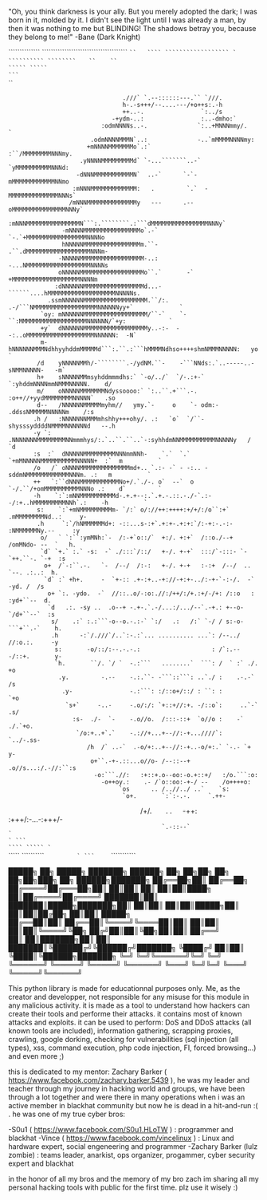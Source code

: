 "Oh, you think darkness is your ally. But you merely adopted the dark; I was born in it, molded by it. I didn't see the light until I was already a man, by then it was nothing to me but BLINDING! The shadows betray you, because they belong to me!" -Bane (Dark Knight)

``````````````  `````````````````````````````````````` ``` ``   ```` `````````````````` ` ``````````
````````  ```                         `   ``    ``                                             `````
`````                                                                                           `  `
```                                                                                                `
 ``                                                                                                 
                                                                                                    
                                                                                                    
                                                                                                    
                                                                                                    
                                    .///` `.--::::::---.`` `///.                                    
                                    h-.-s+++/--....---/+o++s:.-h                                    
                                    ++..-.                `:../s                                    
                                 -+ydm-..:                :..-dmho:`                                
                              :odmNNNNs..-.              `:..+MNNNmmy/.                            `
                           .odmNNNNMMMN`..:              -..`mMMMMNNNNmy:                           
                          +mNNNNMMMMMMMo`.:`             :``/MMMMMMMMNNNmy.                         
                        .yNNNNMMMMMMMMMd` `-...```````..-` `yMMMMMMMMMMNNNd:                        
                       -dNNNMMMMMMMMMMMN`  ..-`      `-`-   mMMMMMMMMMMMMNNmo                       
                      :mNNNMMMMMMMMMMMMM:   .         `.`  -MMMMMMMMMMMMMMNNNs`                     
                     /mNNNMMMMMMMMMMMMMMy   ---      .--   oMMMMMMMMMMMMMMMNNNy`                    
                    :mNNNMMMMMMMMMMMMMMMN```:.````````.:```dMMMMMMMMMMMMMMMMNNNy`                   
                   -mNNNNMMMMMMMMMMMMMMMMo`.-`        `-.`+MMMMMMMMMMMMMMMMMNNNNo                   
                   hNNNNNMMMMMMMMMMMMMMMMm.``-        .``.dMMMMMMMMMMMMMMMMMMNNNm-                  
                  -NNNNNMMMMMMMMMMMMMMMMMM-..:        -...NMMMMMMMMMMMMMMMMMMNNNNs                  
                  oNNNNNMMMMMMMMMMMMMMMMMMo``.`       -` +MMMMMMMMMMMMMMMMMMMNNNNm                  
                 :dNNNNNNMMMMMMMMMMMMMMMMMd...-``````....hMMMMMMMMMMMMMMMMMMMNNNNNs.                
               .ssmNNNNNNMMMMMMMMMMMMMMMMMM.``/:.  .-/```NMMMMMMMMMMMMMMMMMMNNNNNNyy+`             `
             `oy: mNNNNNNMMMMMMMMMMMMMMMMMM/``-`    `-``:MMMMMMMMMMMMMMMMMMMNNNNNN/`+y:            `
             +y`  dNNNNNNMMMMMMMMMMMMMMMMMMy..-:-  --:..oMMMMMMMMMMMMMMMMMMMNNNNNN:  -N`            
             m-   hNNNNNNMMMNdhhyyhddmMMMMMd```:.``.:```hMMMMNdhso++++shmNMMMNNNNN:   yo           `
            /d    yNNNNNMMh/-````````.-/ydNM.``-    -```NNds:.`..-----..-sNMMNNNNN-   -m`           
            h+    sNNNNNMMmsyhddmmmdhs:` `-o/../`  `/-.:+-` `:yhddmNNNNmmNMMMNNNNN.    d/           
            m/    oNNNNNMMMMMMMNdyssoooo:` `:..``.+```.-.  :o++//+yydMMMMMMMMNNNNN`   .so           
            d--   /NNNNNNMMMMMmyhm//   ymy.`-     o    `- odm:-  .ddssNMMMMMNNNNNm    /:s           
           .h /   :NNNNNNNMMMmhshhy+++ohy/. .:   `o`  `/``-shysssyddddNMMMMNNNNNNd   --.h           
           -y `:  .NNNNNNNMMMMMMMMNNmmmhys/:.`..``.``..`-:syhhdmNNMMMMMMMMMMNNNNNy   / `d           
           :s  :`  dNNNNNMMMMMMMMMNNNmmNNh-    `.`  `.`  `+mMNNNNNMMMMMMMMMMNNNNN+  :`  m          `
           /o   /` oNNNNMMMMMMMMMMMMMMmd+.. `.:- -` - -:.. -sddmNMMMMMMMMMMMMNNNm. .:   m          `
           ++   `:``dNNNMMMMMMMMMMMNo+/.`./-. o`  --`  o `-/.``/+omMMMMMMMMMMNNNo .:    d`         `
           -h    `:`:mNNMMMMMMMMMMd-.+.+--:.`.+.-.::.-./-`.:--/:+..hMMMMMMMMMNNh`.:    -h          `
            s:    `:`+mNMMMMMMMMMm- `/:` o/://++:++++:+/+/:/o``:+` .mMMMMMMMMNd..:     y-           
            .h     `:`/hNMMMMMMd+: -::...s-:+`.+:+-.+:+:`/:-+:-.-:- :NMMMMMMNy.--     :y            
             o/   ` `:``:ymMNh:`-  /:-+`o::/`  +:/. +:+`  /::o./--+  /omMNdo- --  `   h.            
             `d` `+.` :.` -s:  -` ./:::`/::/   +-/. +-+`  :::/`-:::- `-`++.``-. `-+  :s             
              o+  /`-:``.-.   `-  /--/  /:-:   +-/. +-+   :-:+  /--/  .. `--. .:..:  h.             
              `d` :` +h+.     -  `+-:: .+-:+..-+://-+:+-../:-+-`-:-/.  -`   -yd. /  /s              
               o+ `:. -ydo.  -`  //::..o/-:o:.//:/++/:/+.:+/-/+: /::o   : :yd+``--  d.              
               `d   .:. -sy ..  .o--+ -.+-.`.-/...:/.../--`.-+.: +--o-  `/d+``--`  :s               
                s/    .:` :.:```-o--o.-.:-` `:/   .:   /:` `-/ / s:-o-```+``.-`    h.               
                .h      -:`/.///`/..`:-.:`... .......... ...`: /--../ //:o.:.     -y                
                 s:       -o/::/:--.-.-.:                    : /`:.---/::+.       y-                
                 `h.       ``/. `/ `  -.:```   ........`  ```: /  ` :` ./.       +o                 
                  .y.         -.--    -.:.``- -```::```: ..`./ :    .-.-`       /s                  
                   .y-                -.:```: :/::o+/::/ : ``: :              `+o                   
                    `s+`     -..-     -.o/:/: `+::+//:+. -/::o`:     ..`-`   .s/                    
                      :s-  ./-  `-    -.o//o.  /:::-::+  `o//o :    -`  ./.`+o.                     
                       `/o:+..+`.`    -.://+...+--//:-+...////`:    `../-.ss-                       
                          /h  /` ..-`  .-o/+:..+--//:-+..-o/+:.` `-.- `+  y-                        
                           o+``.-+-.::...o//o- /--::--+ .o//s...:/.-//:``:s                         
                            -o:```.//:   :+::+.o--oo:-o.+::+/   :/o.```:o:                          
                              -o++oy.:    .- /`o::oo:-+-/ --    /o++++o:                            
                                   `os      .. /..//../ ..`    `s:                                  
                                    `o+.       `:`:-.-.     `.++-                                   
`                                     `/+/.`    `.  .`   `-++:`                                     
                                         `:+++/:-...-:+++/-                                         
``                                            `.-::--`                                              
`                                                                                                  `
```                                                                                               ``
``                                                                                              ````
````` `                                                                                    ``  `````
``````````     ` `                                         ` `   `   ` ``   ` ```     `` ```````````




 █████╗ ██╗      █████╗       ███████╗ ██████╗ ██╗   ██╗██╗      ██╗   ██╗██╗███╗   ██╗ ██████╗███████╗
██╔══██╗██║     ██╔══██╗      ██╔════╝██╔═══██╗██║   ██║██║      ██║   ██║██║████╗  ██║██╔════╝██╔════╝
███████║██║     ███████║█████╗███████╗██║   ██║██║   ██║██║█████╗██║   ██║██║██╔██╗ ██║██║     █████╗  
██╔══██║██║     ██╔══██║╚════╝╚════██║██║   ██║██║   ██║██║╚════╝╚██╗ ██╔╝██║██║╚██╗██║██║     ██╔══╝  
██║  ██║███████╗██║  ██║      ███████║╚██████╔╝╚██████╔╝███████╗  ╚████╔╝ ██║██║ ╚████║╚██████╗███████╗
╚═╝  ╚═╝╚══════╝╚═╝  ╚═╝      ╚══════╝ ╚═════╝  ╚═════╝ ╚══════╝   ╚═══╝  ╚═╝╚═╝  ╚═══╝ ╚═════╝╚══════╝
                                                                                                       

                                      


                                         


This python library is made for educationnal purposes only. Me, as the creator and developper, not responsible for any misuse for this module in any malicious activity. it is made as a tool to understand how hackers can create their tools and performe their attacks. it contains most of known attacks and exploits.
it can be used to perform: DoS and DDoS attacks (all known tools are included), information gathering, scrapping proxies, crawling, google dorking, checking for vulnerabilities (sql injection (all types), xss, command execution, php code injection, FI, forced browsing...) and even more ;)

this is dedicated to my mentor: Zachary Barker ( https://www.facebook.com/zachary.barker.5439 ), he was my leader and teacher through my journey in hacking world and groups, we have been through a lot together and were there in many operations when i was an active member in blackhat community but now he is dead in a hit-and-run :( . he was one of my true cyber bros:

-S0u1 ( https://www.facebook.com/S0u1.HLoTW ) : programmer and blackhat
-Vince ( https://www.facebook.com/vincelinux ) : Linux and hardware expert, social engeneering and programmer
-Zachary Barker (lulz zombie) : teams leader, anarkist, ops organizer, progammer, cyber security expert and blackhat

in the honor of all my bros and the memory of my bro zach im sharing all my personal hacking tools with public for the first time. plz use it wisely :)
